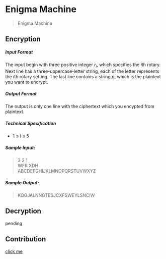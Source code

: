 # **Enigma Machine**

>Enigma Machine

## Encryption

##### Input Format
The input begin with three positive integer $r_i$, which specifies the $i$th rotary. Next line has a three-uppercase-letter string, each of the letter represents the $i$th rotary setting. The last line contains a string $p$, which is the plaintext you want to encrypt.

##### Output Format
The output is only one line with the ciphertext which you encypted from plaintext.

##### Technical Specification
- 1  ≤ i ≤ 5

##### Sample Input:
> 3 2 1  
> WFR XDH  
> ABCDEFGHIJKLMNOPQRSTUVWXYZ

##### Sample Output:
>KQGJALNNGTESJCXFSWEYLSNCIW

## Decryption
pending

## Contribution
[click me](https://hackmd.io/@zg9RmrK1SoeV3uORWpfXKA/HJkI0QeuH)
